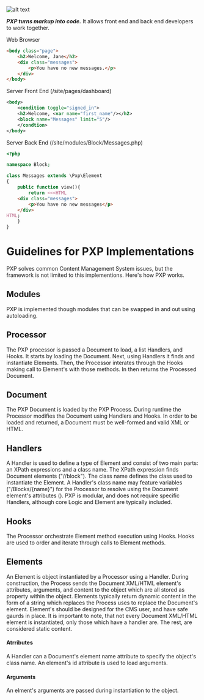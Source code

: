 ![alt text](https://github.com/hxtree/PXP/raw/master/site/assets/images/pxp/logo/179x100.jpg "PXP")

***PXP turns markup into code.*** It allows front end and back end developers to work together.

Web Browser
```HTML
<body class="page">
	<h2>Welcome, Jane</h2>
	<div class="messages">
		<p>You have no new messages.</p>
	</div>
</body>
```

Server Front End (/site/pages/dashboard)
```XML
<body>
	<condition toggle="signed_in">
	<h2>Welcome, <var name="first_name"/></h2>
	<block name="Messages" limit="5"/>
	</condtion>
</body>
```

Server Back End (/site/modules/Block/Messages.php)
```php
<?php

namespace Block;

class Messages extends \Pxp\Element
{
	public function view(){
		return <<<HTML
	<div class="messages">
		<p>You have no new messages</p>
	</div>
HTML;
	}
}
```

# Guidelines for PXP Implementations
PXP solves common Content Management System issues, but the framework is not limited to this implementions. Here's how PXP works.
## Modules
PXP is implemented though modules that can be swapped in and out using autoloading. 
## Processor
The PXP processor is passed a Document to load, a list Handlers, and Hooks. It starts by loading the Document. Next, using Handlers it finds and instantiate Elements. Then, the Processor interates through the Hooks making call to Element's with those methods. In then returns the Processed Document.
## Document
The PXP Document is loaded by the PXP Process. During runtime the Processor modifies the Document using Handlers and Hooks. In order to be loaded and returned, a Document must be well-formed and valid XML or HTML.
## Handlers
A Handler is used to define a type of Element and consist of two main parts: an XPath expressions and a class name. The XPath expression finds Document elements ("//block"). The class name defines the class used to instantiate the Element. A Handler's class name may feature variables ("/Blocks/{name}") for the Processor to resolve using the Document element's attributes (<block name="Message"/>). PXP is modular, and does not require specific Handlers, although core Logic and Element are typically included.
## Hooks
The Processor orchestrate Element method execution using Hooks. Hooks are used to order and iterate through calls to Element methods.
## Elements
An Element is object instantiated by a Processor using a Handler. During construction, the Process sends the Document XML/HTML element's attributes, arguments, and content to the object which are all stored as property within the object. Elements typically return dynamic content in the form of a string which replaces the Process uses to replace the Document's element. Element's should be designed for the CMS user, and have safe gaurds in place. It is important to note, that not every Document XML/HTML element is instantiated, only those which have a handler are. The rest, are considered static content.
#### Atrributes
A Handler can a Document's element name attribute to specify the object's class name. An element's id attribute is used to load arguments.
#### Arguments
An elment's arguments are passed during instantiation to the object.